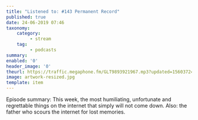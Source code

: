 ```yaml
---
title: "Listened to: #143 Permanent Record"
published: true
date: 24-06-2019 07:46
taxonomy:
    category:
         - stream
    tag:
         - podcasts
summary:
enabled: '0'
header_image: '0'
theurl: https://traffic.megaphone.fm/GLT9893921967.mp3?updated=1560372448
image: artwork-resized.jpg
template: item
---
```

 
Episode summary: This week, the most humiliating, unfortunate and regrettable things on the internet that simply will not come down. Also: the father who scours the internet for lost memories.
